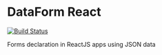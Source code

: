 # DataForm React

[![Build Status](https://travis-ci.com/AntonioArts/data-form-react.svg?branch=master)](https://travis-ci.com/AntonioArts/data-form-react)

Forms declaration in ReactJS apps using JSON data
